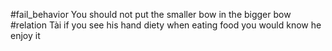 #fail_behavior 
You should not put the smaller bow in the bigger bow
#relation 
Tài if you see his hand diety when eating food you would know he enjoy it